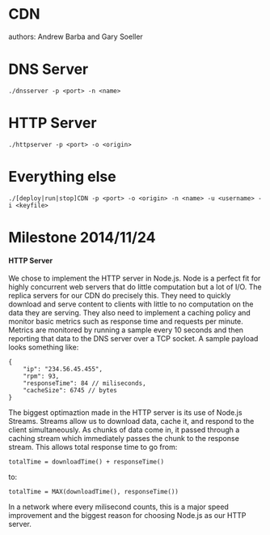CDN
===

authors: Andrew Barba and Gary Soeller

DNS Server
=========

```./dnsserver -p <port> -n <name>```

HTTP Server
===========

```./httpserver -p <port> -o <origin>```

Everything else
===============

```./[deploy|run|stop]CDN -p <port> -o <origin> -n <name> -u <username> -i <keyfile>```

Milestone 2014/11/24
====================

#### HTTP Server
We chose to implement the HTTP server in Node.js. Node is a perfect fit for
highly concurrent web servers that do little computation but a lot of I/O. The
replica servers for our CDN do precisely this. They need to quickly download
and serve content to clients with little to no computation on the data they
are serving. They also need to implement a caching policy and monitor basic
metrics such as response time and requests per minute. Metrics are monitored
by running a sample every 10 seconds and then reporting that data to the DNS
server over a TCP socket. A sample payload looks something like:
```
{
	"ip": "234.56.45.455",
	"rpm": 93,
	"responseTime": 84 // miliseconds,
	"cacheSize": 6745 // bytes
}
```
The biggest optimaztion made in the HTTP server is its use of Node.js Streams.
Streams allow us to download data, cache it, and respond to the client 
simultaneously. As chunks of data come in, it passed through a caching stream
which immediately passes the chunk to the response stream. This allows total
response time to go from:
```
totalTime = downloadTime() + responseTime()
```
to:
```
totalTime = MAX(downloadTime(), responseTime())
```
In a network where every milisecond counts, this is a major speed improvement
and the biggest reason for choosing Node.js as our HTTP server.







